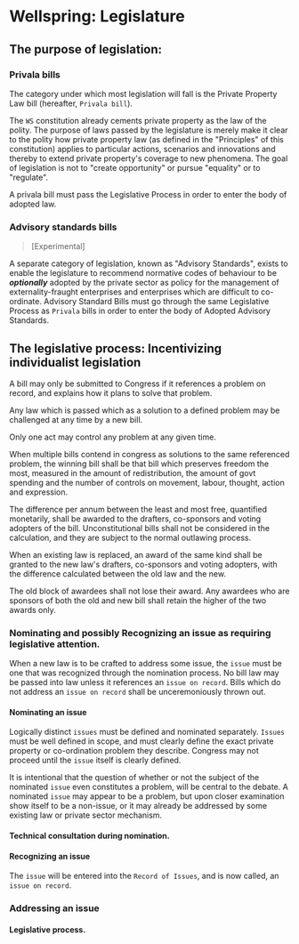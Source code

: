 # Wellspring: Legislature

## The purpose of legislation:

### Privala bills

The category under which most legislation will fall is the Private Property Law bill (hereafter, `Privala bill`). 

The `WS` constitution already cements private property as the law of the polity. The purpose of laws passed by the legislature is merely make it clear to the polity how private property law (as defined in the "Principles" of this constitution) applies to particular actions, scenarios and innovations and thereby to extend private property's coverage to new phenomena. The goal of legislation is not to "create opportunity" or pursue "equality" or to "regulate".

A privala bill must pass the Legislative Process in order to enter the body of adopted law.

### Advisory standards bills

> [Experimental]

A separate category of legislation, known as "Advisory Standards", exists to enable the legislature to recommend normative codes of behaviour to be ***optionally*** adopted by the private sector as policy for the management of externality-fraught enterprises and enterprises which are difficult to co-ordinate. Advisory Standard Bills must go through the same Legislative Process as `Privala` bills in order to enter the body of Adopted Advisory Standards.

## The legislative process: Incentivizing individualist legislation


A bill may only be submitted to Congress if it references a problem on record, and explains how it plans to solve that problem.

Any law which is passed which as a solution to a defined problem may be challenged at any time by a new bill.

Only one act may control any problem at any given time.

When multiple bills contend in congress as solutions to the same referenced problem, the winning bill shall be that bill which preserves freedom the most, measured in the amount of redistribution, the amount of govt spending and the number of controls on movement, labour, thought, action and expression.

The difference per annum between the least and most free, quantified monetarily, shall be awarded to the drafters, co-sponsors and voting adopters of the bill. Unconstitutional bills shall not be considered in the calculation, and they are subject to the normal outlawing process.

When an existing law is replaced, an award of the same kind shall be granted to the new law's drafters, co-sponsors and voting adopters, with the difference calculated between the old law and the new.

The old block of awardees shall not lose their award. Any awardees who are sponsors of both the old and new bill shall retain the higher of the two awards only.


### Nominating and possibly Recognizing an issue as requiring legislative attention.

When a new law is to be crafted to address some issue, the `issue` must be one that was recognized through the nomination process. No bill law may be passed into law unless it references an `issue on record`. Bills which do not address an `issue on record` shall be unceremoniously thrown out.

#### Nominating an issue

Logically distinct `issues` must be defined and nominated separately. `Issues` must be well defined in scope, and must clearly define the exact private property or co-ordination problem they describe. Congress may not proceed until the `issue` itself is clearly defined.

It is intentional that the question of whether or not the subject of the nominated `issue` even constitutes a problem, will be central to the debate. A nominated `issue` may appear to be a problem, but upon closer examination show itself to be a non-issue, or it may already be addressed by some existing law or private sector mechanism.

#### Technical consultation during nomination.

#### Recognizing an issue

The `issue` will be entered into the `Record of Issues`, and is now called, an `issue on record`.

### Addressing an issue

#### Legislative process.
